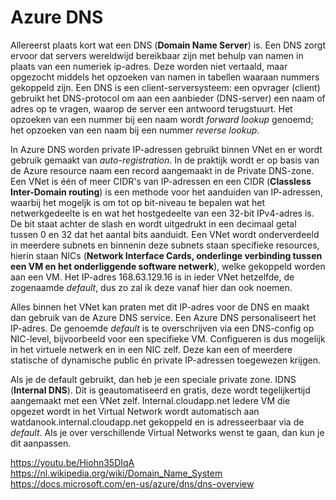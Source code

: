 # Azure DNS  

Allereerst plaats kort wat een DNS (**Domain Name Server**) is. 
Een DNS zorgt ervoor dat servers wereldwijd bereikbaar zijn met behulp van namen in plaats van een numeriek ip-adres. 
Deze worden niet vertaald, maar opgezocht middels het opzoeken van namen in tabellen waaraan nummers gekoppeld zijn. 
Een DNS is een client-serversysteem: een opvrager (client) gebruikt het DNS-protocol om aan een aanbieder (DNS-server) een naam of adres op te vragen, waarop de server een antwoord terugstuurt. Het opzoeken van een nummer bij een naam wordt *forward lookup* genoemd; het opzoeken van een naam bij een nummer *reverse lookup*.

In Azure DNS worden private IP-adressen gebruikt binnen VNet en er wordt gebruik gemaakt van *auto-registration*. 
In de praktijk wordt er op basis van de Azure resource naam een record aangemaakt in de Private DNS-zone.
Een VNet is één of meer CIDR's van IP-adressen en een CIDR (**Classless Inter-Domain routing**) is een methode voor het aanduiden van IP-adressen, waarbij het mogeljk is om tot op bit-niveau te bepalen wat het netwerkgedeelte is en wat het hostgedeelte van een 32-bit IPv4-adres is. 
De bit staat achter de slash en wordt uitgedrukt in een decimaal getal tussen 0 en 32 dat het aantal bits aanduidt.
Een VNet wordt onderverdeeld in meerdere subnets en binnenin deze subnets staan specifieke resources, hierin staan NICs (**Network Interface Cards, onderlinge verbinding tussen een VM en het onderliggende software netwerk**), welke gekoppeld worden aan een VM.
Het IP-adres 168.63.129.16 is in ieder VNet hetzelfde, de zogenaamde *default*, dus zo zal ik deze vanaf hier dan ook noemen.

Alles binnen het VNet kan praten met dit IP-adres voor de DNS en maakt dan gebruik van de Azure DNS service. Een Azure DNS personaliseert het IP-adres.
De genoemde *default* is te overschrijven via een DNS-config op NIC-level, bijvoorbeeld voor een specifieke VM.
Configueren is dus mogelijk in het virtuele netwerk en in een NIC zelf.
Deze kan een of meerdere statische of dynamische public én private IP-adressen toegewezen krijgen.

Als je de default gebruikt, dan heb je een speciale private zone. IDNS (**Internal DNS**). Dit is geautomatiseerd en gratis, deze wordt tegelijkertijd aangemaakt met een VNet zelf. 
Internal.cloudapp.net
Iedere VM die opgezet wordt in het Virtual Network wordt automatisch aan watdanook.internal.cloudapp.net gekoppeld en is adresseerbaar via de *default*.
Als je over verschillende Virtual Networks wenst te gaan, dan kun je dit aanpassen.

https://youtu.be/Hiohn35DIqA
https://nl.wikipedia.org/wiki/Domain_Name_System
https://docs.microsoft.com/en-us/azure/dns/dns-overview
